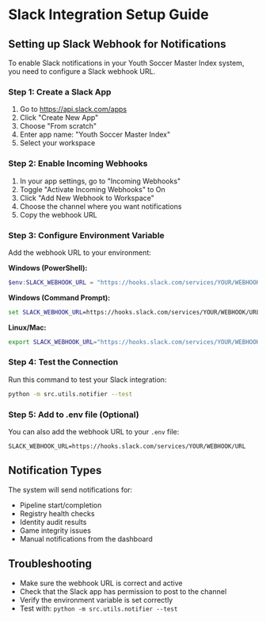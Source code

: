 # Slack Integration Setup Guide

## Setting up Slack Webhook for Notifications

To enable Slack notifications in your Youth Soccer Master Index system, you need to configure a Slack webhook URL.

### Step 1: Create a Slack App
1. Go to https://api.slack.com/apps
2. Click "Create New App"
3. Choose "From scratch"
4. Enter app name: "Youth Soccer Master Index"
5. Select your workspace

### Step 2: Enable Incoming Webhooks
1. In your app settings, go to "Incoming Webhooks"
2. Toggle "Activate Incoming Webhooks" to On
3. Click "Add New Webhook to Workspace"
4. Choose the channel where you want notifications
5. Copy the webhook URL

### Step 3: Configure Environment Variable
Add the webhook URL to your environment:

**Windows (PowerShell):**
```powershell
$env:SLACK_WEBHOOK_URL = "https://hooks.slack.com/services/YOUR/WEBHOOK/URL"
```

**Windows (Command Prompt):**
```cmd
set SLACK_WEBHOOK_URL=https://hooks.slack.com/services/YOUR/WEBHOOK/URL
```

**Linux/Mac:**
```bash
export SLACK_WEBHOOK_URL="https://hooks.slack.com/services/YOUR/WEBHOOK/URL"
```

### Step 4: Test the Connection
Run this command to test your Slack integration:
```bash
python -m src.utils.notifier --test
```

### Step 5: Add to .env file (Optional)
You can also add the webhook URL to your `.env` file:
```
SLACK_WEBHOOK_URL=https://hooks.slack.com/services/YOUR/WEBHOOK/URL
```

## Notification Types
The system will send notifications for:
- Pipeline start/completion
- Registry health checks
- Identity audit results
- Game integrity issues
- Manual notifications from the dashboard

## Troubleshooting
- Make sure the webhook URL is correct and active
- Check that the Slack app has permission to post to the channel
- Verify the environment variable is set correctly
- Test with: `python -m src.utils.notifier --test`
